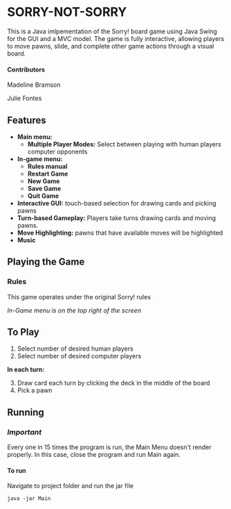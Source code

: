 # SORRY-NOT-SORRY

This is a Java imlpementation of the Sorry! board game using Java Swing for the GUI and a MVC model. The game is fully interactive, allowing players to move pawns, slide, and complete other game actions through a visual board.

#### Contributors
Madeline Bramson

Julie Fontes

## Features

- **Main menu:** 
    - **Multiple Player Modes:** Select between playing with human players computer opponents
- **In-game menu:** 
    - **Rules manual**
    - **Restart Game** 
    - **New Game**
    - **Save Game**
    - **Quit Game**
- **Interactive GUI:** touch-based selection for drawing cards and picking pawns
- **Turn-based Gameplay:** Players take turns drawing cards and moving pawns. 
- **Move Highlighting:** pawns that have available moves will be highlighted
- **Music**


## Playing the Game

### Rules 
This game operates under the original Sorry! rules


*In-Game menu is on the top right of the screen*

## To Play
1. Select number of desired human players
2. Select number of desired computer players

**In each turn:**

3. Draw card each turn by clicking the deck in the middle of the board
4. Pick a pawn


## Running

### *Important*
Every one in 15 times the program is run, the Main Menu doesn't render properly. In this case, close the program and run Main again.

#### To run

Navigate to project folder and run the jar file
```
java -jar Main
```